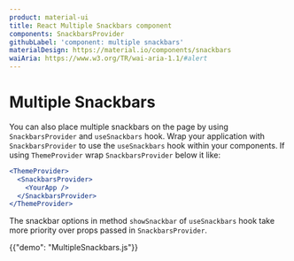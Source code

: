 ```yaml
---
product: material-ui
title: React Multiple Snackbars component
components: SnackbarsProvider
githubLabel: 'component: multiple snackbars'
materialDesign: https://material.io/components/snackbars
waiAria: https://www.w3.org/TR/wai-aria-1.1/#alert
---
```


# Multiple Snackbars

You can also place multiple snackbars on the page by using `SnackbarsProvider` and `useSnackbars` hook.
Wrap your application with `SnackbarsProvider` to use the `useSnackbars` hook within your components. If using `ThemeProvider` wrap `SnackbarsProvider` below it like:

```jsx
<ThemeProvider>
  <SnackbarsProvider>
    <YourApp />
  </SnackbarsProvider>
</ThemeProvider>
```

The snackbar options in method `showSnackbar` of `useSnackbars` hook take more priority over props passed in `SnackbarsProvider`.

{{"demo": "MultipleSnackbars.js"}}
